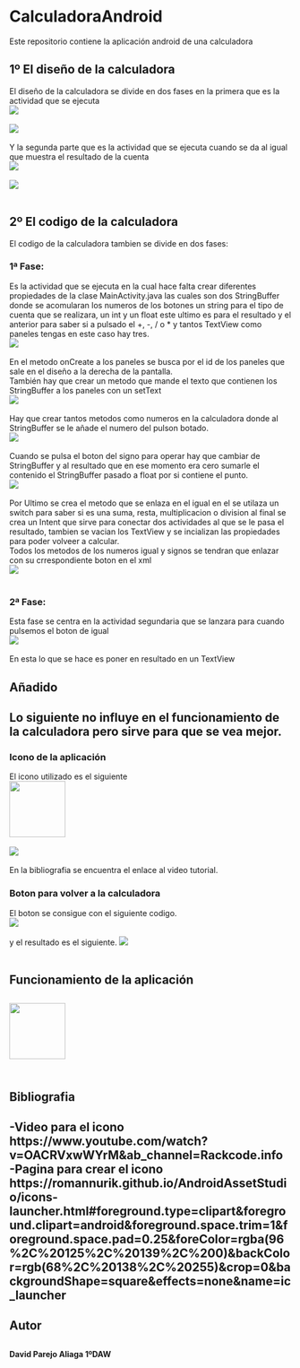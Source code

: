 # CalculadoraAndroid
<p>Este repositorio contiene la aplicación android de una calculadora</p>
<h2>1º El diseño de la calculadora</h2>
<p>El diseño de la calculadora se divide en dos fases en la primera que es la actividad que se ejecuta </br>
<img  src="./images/diseño.PNG"/></br></br>
<img  src="./images/vista.PNG"/></br></br>
Y la segunda parte que es la actividad que se ejecuta cuando se da al igual que muestra el resultado de la cuenta</br>
<img  src="./images/diseño2.PNG"/></br></br>
<img  src="./images/vista2.PNG"/></br></br>
</p>
<h2>2º El codigo de la calculadora</h2>
<p>El codigo de la calculadora tambien se divide en dos fases:</p>
 <h3>1ª Fase:</h3> 
<p>
 Es la actividad que se ejecuta en la cual hace falta crear diferentes propiedades de la clase MainActivity.java las cuales son dos StringBuffer donde se acomularan los numeros de los botones un string para el tipo de cuenta que se realizara, un int y un float este ultimo es para el resultado y el anterior para saber si a pulsado el +, -, / o * y tantos TextView como paneles tengas en este caso hay tres.</br>
<img  src="./images/metodos11.PNG"/></br></br>
 En el metodo onCreate a los paneles se busca por el id de los paneles que sale en el diseño a la derecha de la pantalla.</br>
 También hay que crear un metodo que mande el texto que contienen los StringBuffer a los paneles con un setText</br>
 <img  src="./images/metodos12.PNG"/></br></br>
 Hay que crear tantos metodos como numeros en la calculadora donde al StringBuffer se le añade el numero del pulson botado.</br>
 <img  src="./images/metodos13.PNG"/></br></br>
 Cuando se pulsa el boton del signo para operar hay que cambiar de StringBuffer y al resultado que en ese momento era cero sumarle el contenido el StringBuffer pasado a float por si contiene el punto.</br>
 <img  src="./images/metodos14.PNG"/></br></br>
 Por Ultimo se crea el metodo que se enlaza en el igual en el se utilaza un switch para saber si es una suma, resta, multiplicacion o division al final se crea un Intent que sirve para conectar dos actividades al que se le pasa el resultado, tambien se vacian los TextView y se incializan las propiedades para poder volveer a calcular.</br>
 Todos los metodos de los numeros igual y signos se tendran que enlazar con su crrespondiente boton en el xml</br>
 <img  src="./images/metodos15.PNG"/></br></br>
</p>
<h3>2ª Fase:</h3>
<p>
Esta fase se centra en la actividad segundaria que se lanzara para cuando pulsemos el boton de igual</br>
<img  src="./images/metodos21.PNG"/></br></br>
En esta lo que se hace es poner en resultado en un TextView
</p>
<h2>Añadido<h2>
<p>
Lo siguiente no influye en el funcionamiento de la calculadora pero sirve para que se vea mejor.
</p>
<h3>Icono de la aplicación</h3>
<p>
El icono utilizado es el siguiente</br>
<img width="100px" src="./images/web_hi_res_512 - copia.png"/></br></br>
<img src="./images/pantalla.PNG"/></br></br>
En la bibliografia se encuentra el enlace al video tutorial.
</p>
<h3>Boton para volver a la calculadora</h3>
<p>
El boton se consigue con el siguiente codigo.</br>
<img  src="./images/androidmanifest.PNG"/></br></br>
y el resultado es el siguiente.
<img  src="./images/botonatras.PNG"/></br></br>
</p>
<h2>Funcionamiento de la aplicación<h2>
<p>
<img width="100px" src="./images/Android Emulator - Galaxy_Nexus_API_30_5554 2021-05-06 17-27-39.mp4"/></br></br>
</p>
<h2>Bibliografia<h2>
-Video para el icono</br>
https://www.youtube.com/watch?v=OACRVxwWYrM&ab_channel=Rackcode.info</br>
-Pagina para crear el icono</br>
https://romannurik.github.io/AndroidAssetStudio/icons-launcher.html#foreground.type=clipart&foreground.clipart=android&foreground.space.trim=1&foreground.space.pad=0.25&foreColor=rgba(96%2C%20125%2C%20139%2C%200)&backColor=rgb(68%2C%20138%2C%20255)&crop=0&backgroundShape=square&effects=none&name=ic_launcher

<h2>Autor<h2>
<h4>David Parejo Aliaga 1ºDAW</h4>